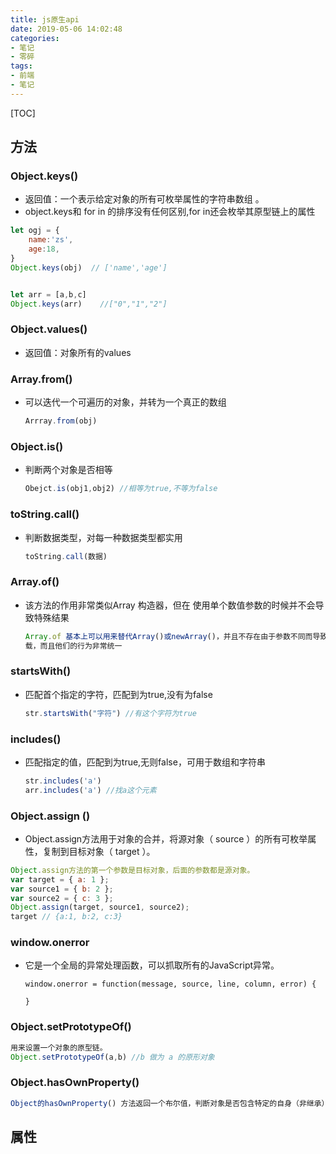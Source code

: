 ```yaml
---
title: js原生api
date: 2019-05-06 14:02:48
categories:
- 笔记
- 零碎
tags:
- 前端
- 笔记
---
```



[TOC]

## 方法

### Object.keys()

+ 返回值：一个表示给定对象的所有可枚举属性的字符串数组 。
+ object.keys和 for in 的排序没有任何区别,for in还会枚举其原型链上的属性

```js
let ogj = {
    name:'zs',
    age:18,
}
Object.keys(obj)  // ['name','age']


let arr = [a,b,c]
Object.keys(arr)	//["0","1","2"]
```

### Object.values()

+ 返回值：对象所有的values

  

### Array.from()

+ 可以迭代一个可遍历的对象，并转为一个真正的数组

  ```js
  Arrray.from(obj) 
  ```

### Object.is()

+ 判断两个对象是否相等

  ```js
  Obejct.is(obj1,obj2) //相等为true,不等为false
  ```

### toString.call()

+ 判断数据类型，对每一种数据类型都实用 

  ```js
  toString.call(数据)
  ```

### Array.of()

+ 该方法的作用非常类似Array 构造器，但在
  使用单个数值参数的时候并不会导致特殊结果

  ```js
  Array.of 基本上可以用来替代Array()或newArray()，并且不存在由于参数不同而导致的重
  载，而且他们的行为非常统一
  ```

### startsWith()

+ 匹配首个指定的字符，匹配到为true,没有为false

  ```js
  str.startsWith("字符") //有这个字符为true 
  ```

### includes()

+ 匹配指定的值，匹配到为true,无则false，可用于数组和字符串

  ```js
  str.includes('a') 
  arr.includes('a') //找a这个元素 
  ```

### Object.assign ()

+ Object.assign方法用于对象的合并，将源对象（ source ）的所有可枚举属性，复制到目标对象（ target ）。 

```js
Object.assign方法的第一个参数是目标对象，后面的参数都是源对象。
var target = { a: 1 };
var source1 = { b: 2 };
var source2 = { c: 3 };
Object.assign(target, source1, source2);
target // {a:1, b:2, c:3}
```

### window.onerror

+ 它是一个全局的异常处理函数，可以抓取所有的JavaScript异常。

  ```
  window.onerror = function(message, source, line, column, error) {	
  	
  }
  ```




### Object.setPrototypeOf()

```js
用来设置一个对象的原型链。
Object.setPrototypeOf(a,b) //b 做为 a 的原形对象
```

### Object.hasOwnProperty()

```js
Object的hasOwnProperty() 方法返回一个布尔值，判断对象是否包含特定的自身（非继承）属性。
```





## 属性


